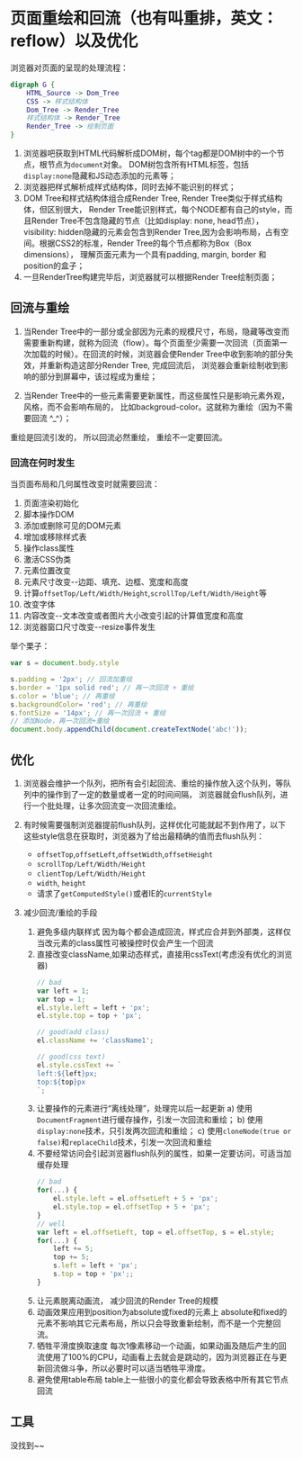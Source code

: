 # 页面重绘和回流（也有叫重排，英文：reflow）以及优化

浏览器对页面的呈现的处理流程：

```dot
digraph G {
    HTML_Source -> Dom_Tree
    CSS -> 样式结构体
    Dom_Tree -> Render_Tree
    样式结构体 -> Render_Tree
    Render_Tree -> 绘制页面
}
```

1. 浏览器吧获取到HTML代码解析成DOM树，每个tag都是DOM树中的一个节点，根节点为`document`对象。 DOM树包含所有HTML标签，包括`display:none`隐藏和JS动态添加的元素等；
1. 浏览器把样式解析成样式结构体，同时去掉不能识别的样式；
1. DOM Tree和样式结构体组合成Render Tree, Render Tree类似于样式结构体，但区别很大， Render Tree能识别样式，每个NODE都有自己的style，而且Render Tree不包含隐藏的节点（比如display: none, head节点）， visibility: hidden隐藏的元素会包含到Render Tree,因为会影响布局，占有空间。根据CSS2的标准，Render Tree的每个节点都称为Box（Box dimensions）， 理解页面元素为一个具有padding, margin, border 和 position的盒子；
1. 一旦RenderTree构建完毕后，浏览器就可以根据Render Tree绘制页面；


## 回流与重绘

1. 当Render Tree中的一部分或全部因为元素的规模尺寸，布局，隐藏等改变而需要重新构建，就称为回流（flow）。每个页面至少需要一次回流（页面第一次加载的时候）。在回流的时候，浏览器会使Render Tree中收到影响的部分失效，并重新构造这部分Render Tree, 完成回流后， 浏览器会重新绘制收到影响的部分到屏幕中，该过程成为重绘；

1. 当Render Tree中的一些元素需要更新属性，而这些属性只是影响元素外观，风格，而不会影响布局的， 比如backgroud-color。这就称为重绘（因为不需要回流 ^_^）；

重绘是回流引发的， 所以回流必然重绘， 重绘不一定要回流。

<!-- 
简单来讲，构建Render Tree就叫回流，更新元素外观就称为重绘
 -->

### 回流在何时发生

当页面布局和几何属性改变时就需要回流：

1. 页面渲染初始化
1. 脚本操作DOM
1. 添加或删除可见的DOM元素
1. 增加或移除样式表
1. 操作class属性
1. 激活CSS伪类
1. 元素位置改变
1. 元素尺寸改变--边距、填充、边框、宽度和高度
1. 计算`offsetTop/Left/Width/Height`,`scrollTop/Left/Width/Height`等
1. 改变字体
1. 内容改变--文本改变或者图片大小改变引起的计算值宽度和高度
1. 浏览器窗口尺寸改变--resize事件发生

举个栗子：

```js
var s = document.body.style

s.padding = '2px'; // 回流加重绘
s.border = '1px solid red'; // 再一次回流 + 重绘
s.color = 'blue'; // 再重绘
s.backgroundColor= 'red'; // 再重绘
s.fontSize = '14px'; // 再一次回流 + 重绘
// 添加Node，再一次回流+重绘
document.body.appendChild(document.createTextNode('abc!'));
```

## 优化

1. 浏览器会维护一个队列，把所有会引起回流、重绘的操作放入这个队列，等队列中的操作到了一定的数量或者一定的时间间隔， 浏览器就会flush队列，进行一个批处理，让多次回流变一次回流重绘。
1. 有时候需要强制浏览器提前flush队列，这样优化可能就起不到作用了，以下这些style信息在获取时，浏览器为了给出最精确的值而去flush队列：
    - `offsetTop`,`offsetLeft`,`offsetWidth`,`offsetHeight`
    - `scrollTop/Left/Width/Height`
    - `clientTop/Left/Width/Height`
    - `width`, `height`
    - 请求了`getComputedStyle()`或者IE的`currentStyle`

1. 减少回流/重绘的手段
    1. 避免多级内联样式
        因为每个都会造成回流，样式应合并到外部类，这样仅当改元素的class属性可被操控时仅会产生一个回流
    1. 直接改变className,如果动态样式，直接用cssText(考虑没有优化的浏览器)
        ```js
        // bad 
        var left = 1;
        var top = 1;
        el.style.left = left + 'px';
        el.style.top = top + 'px';

        // good(add class)
        el.className += 'className1';

        // good(css text)
        el.style.cssText += `
        left:${left}px;
        top:${top}px
        `;
        ```
    1. 让要操作的元素进行“离线处理”，处理完以后一起更新
        a) 使用`DocumentFragment`进行缓存操作，引发一次回流和重绘；
        b) 使用`display:none`技术，只引发两次回流和重绘；
        c) 使用`cloneNode(true or false)`和`replaceChild`技术，引发一次回流和重绘
    1. 不要经常访问会引起浏览器flush队列的属性，如果一定要访问，可适当加缓存处理
        ```js
        // bad
        for(...) {
            el.style.left = el.offsetLeft + 5 + 'px';
            el.style.top = el.offsetTop + 5 + 'px';
        }
        // well
        var left = el.offsetLeft, top = el.offsetTop, s = el.style;
        for(...) {
            left += 5;
            top += 5;
            s.left = left + 'px';
            s.top = top + 'px';;
        }
        ```
    1. 让元素脱离动画流， 减少回流的Render Tree的规模
    1. 动画效果应用到position为absolute或fixed的元素上
    absolute和fixed的元素不影响其它元素布局，所以只会导致重新绘制，而不是一个完整回流。
    1. 牺牲平滑度换取速度
        每次1像素移动一个动画，如果动画及随后产生的回流使用了100%的CPU，动画看上去就会是跳动的，因为浏览器正在与更新回流做斗争，所以必要时可以适当牺牲平滑度。
        <!-- 如果高平滑度导致的回流占用大量资源，产生资源竞争，动画看起来会是跳动的， 所以可适当降低平滑度。 -->
    1. 避免使用table布局
        table上一些很小的变化都会导致表格中所有其它节点回流

## 工具

没找到~~